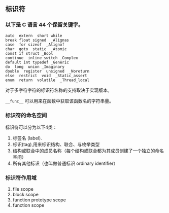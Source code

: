## 标识符

### 以下是 C 语言 44 个保留关键字。

```
auto  extern  short while
break float signed  _Alignas
case  for sizeof  _Alignof
char  goto  static  _Atomic
const if struct _Bool
continue  inline switch _Complex
default int typedef _Generic
do  long  union _Imaginary
double  register  unsigned  _Noreturn
else  restrict  void  _Static_assert
enum  return  volatile  _Thread_local
```

对于多字符字符的标识符名称的支持取决于实现版本。

`__func__` 可以用来在函数中获取该函数名的字符串量。

### 标识符的命名空间

标识符可以分为以下4类：
1. 标签名 (label).
2. 标识(tag),用来标识结构、联合、与枚举类型
3. 结构或联合中的成员名称（每个结构或联合都为其成员创建了一个独立的命名空间）
4. 所有其他标识（也叫做普通标识 ordinary identifier）
   

### 标识符作用域
1. file scope 
2. block scope
3. function prototype scope
4. function scope